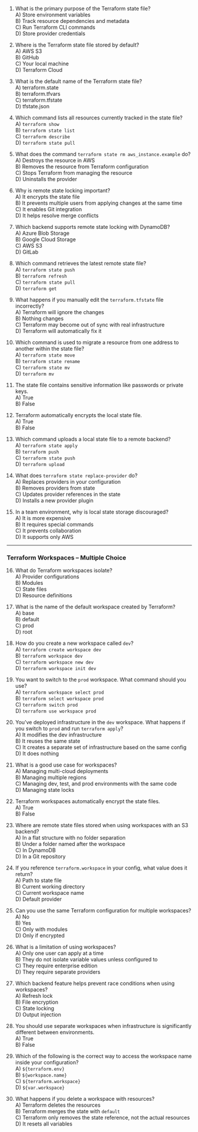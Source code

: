 1. What is the primary purpose of the Terraform state file?  
A) Store environment variables  
B) Track resource dependencies and metadata  
C) Run Terraform CLI commands  
D) Store provider credentials  

2. Where is the Terraform state file stored by default?  
A) AWS S3  
B) GitHub  
C) Your local machine  
D) Terraform Cloud  

3. What is the default name of the Terraform state file?  
A) terraform.state  
B) terraform.tfvars  
C) terraform.tfstate  
D) tfstate.json  

4. Which command lists all resources currently tracked in the state file?  
A) `terraform show`  
B) `terraform state list`  
C) `terraform describe`  
D) `terraform state pull`  

5. What does the command `terraform state rm aws_instance.example` do?  
A) Destroys the resource in AWS  
B) Removes the resource from Terraform configuration  
C) Stops Terraform from managing the resource  
D) Uninstalls the provider  

6. Why is remote state locking important?  
A) It encrypts the state file  
B) It prevents multiple users from applying changes at the same time  
C) It enables Git integration  
D) It helps resolve merge conflicts  

7. Which backend supports remote state locking with DynamoDB?  
A) Azure Blob Storage  
B) Google Cloud Storage  
C) AWS S3  
D) GitLab  

8. Which command retrieves the latest remote state file?  
A) `terraform state push`  
B) `terraform refresh`  
C) `terraform state pull`  
D) `terraform get`  

9. What happens if you manually edit the `terraform.tfstate` file incorrectly?  
A) Terraform will ignore the changes  
B) Nothing changes  
C) Terraform may become out of sync with real infrastructure  
D) Terraform will automatically fix it  

10. Which command is used to migrate a resource from one address to another within the state file?  
A) `terraform state move`  
B) `terraform state rename`  
C) `terraform state mv`  
D) `terraform mv`  

11. The state file contains sensitive information like passwords or private keys.  
A) True  
B) False  

12. Terraform automatically encrypts the local state file.  
A) True  
B) False  

13. Which command uploads a local state file to a remote backend?  
A) `terraform state apply`  
B) `terraform push`  
C) `terraform state push`  
D) `terraform upload`  

14. What does `terraform state replace-provider` do?  
A) Replaces providers in your configuration  
B) Removes providers from state  
C) Updates provider references in the state  
D) Installs a new provider plugin  

15. In a team environment, why is local state storage discouraged?  
A) It is more expensive  
B) It requires special commands  
C) It prevents collaboration  
D) It supports only AWS  

---

### **Terraform Workspaces – Multiple Choice**

16. What do Terraform workspaces isolate?  
A) Provider configurations  
B) Modules  
C) State files  
D) Resource definitions  

17. What is the name of the default workspace created by Terraform?  
A) base  
B) default  
C) prod  
D) root  

18. How do you create a new workspace called `dev`?  
A) `terraform create workspace dev`  
B) `terraform workspace dev`  
C) `terraform workspace new dev`  
D) `terraform workspace init dev`  

19. You want to switch to the `prod` workspace. What command should you use?  
A) `terraform workspace select prod`  
B) `terraform select workspace prod`  
C) `terraform switch prod`  
D) `terraform use workspace prod`  

20. You’ve deployed infrastructure in the `dev` workspace. What happens if you switch to `prod` and run `terraform apply`?  
A) It modifies the dev infrastructure  
B) It reuses the same state  
C) It creates a separate set of infrastructure based on the same config  
D) It does nothing  

21. What is a good use case for workspaces?  
A) Managing multi-cloud deployments  
B) Managing multiple regions  
C) Managing dev, test, and prod environments with the same code  
D) Managing state locks  

22. Terraform workspaces automatically encrypt the state files.  
A) True  
B) False  

23. Where are remote state files stored when using workspaces with an S3 backend?  
A) In a flat structure with no folder separation  
B) Under a folder named after the workspace  
C) In DynamoDB  
D) In a Git repository  

24. If you reference `terraform.workspace` in your config, what value does it return?  
A) Path to state file  
B) Current working directory  
C) Current workspace name  
D) Default provider  

25. Can you use the same Terraform configuration for multiple workspaces?  
A) No  
B) Yes  
C) Only with modules  
D) Only if encrypted  

26. What is a limitation of using workspaces?  
A) Only one user can apply at a time  
B) They do not isolate variable values unless configured to  
C) They require enterprise edition  
D) They require separate providers  

27. Which backend feature helps prevent race conditions when using workspaces?  
A) Refresh lock  
B) File encryption  
C) State locking  
D) Output injection  

28. You should use separate workspaces when infrastructure is significantly different between environments.  
A) True  
B) False  

29. Which of the following is the correct way to access the workspace name inside your configuration?  
A) `${terraform.env}`  
B) `${workspace.name}`  
C) `${terraform.workspace}`  
D) `${var.workspace}`  

30. What happens if you delete a workspace with resources?  
A) Terraform deletes the resources  
B) Terraform merges the state with `default`  
C) Terraform only removes the state reference, not the actual resources  
D) It resets all variables  
